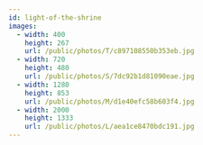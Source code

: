 ```yaml
---
id: light-of-the-shrine
images:
  - width: 400
    height: 267
    url: /public/photos/T/c897108550b353eb.jpg
  - width: 720
    height: 480
    url: /public/photos/S/7dc92b1d81090eae.jpg
  - width: 1280
    height: 853
    url: /public/photos/M/d1e40efc58b603f4.jpg
  - width: 2000
    height: 1333
    url: /public/photos/L/aea1ce8470bdc191.jpg
---
```

